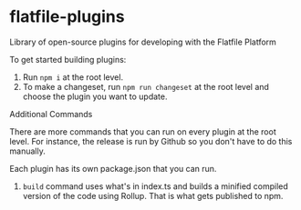 # flatfile-plugins

Library of open-source plugins for developing with the Flatfile Platform

To get started building plugins:

1. Run `npm i` at the root level.
2. To make a changeset, run `npm run changeset` at the root level and choose the plugin you want to update.

Additional Commands

There are more commands that you can run on every plugin at the root level. For instance, the release is run by Github so you don't have to do this manually.


Each plugin has its own package.json that you can run.

1. `build` command uses what's in index.ts and builds a minified compiled version of the code using Rollup. That is what gets published to npm.